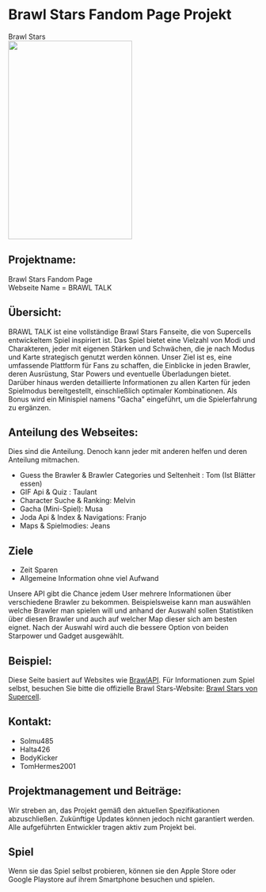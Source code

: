 # Brawl Stars Fandom Page Projekt
Brawl Stars<br>
<img src="https://m.media-amazon.com/images/M/MV5BYWRmZWQzOGYtZWEyYS00NjgwLWIwZjAtNDRkNDQzOWU1NDI3XkEyXkFqcGdeQXVyNTgyNTA4MjM@._V1_FMjpg_UX1000_.jpg" width="250" height="400">

## Projektname:
Brawl Stars Fandom Page <br>
Webseite Name = BRAWL TALK

## Übersicht:
BRAWL TALK ist eine vollständige Brawl Stars Fanseite, die von Supercells entwickeltem Spiel inspiriert ist. Das Spiel bietet eine Vielzahl von Modi und Charakteren, jeder mit eigenen Stärken und Schwächen, die je nach Modus und Karte strategisch genutzt werden können. Unser Ziel ist es, eine umfassende Plattform für Fans zu schaffen, die Einblicke in jeden Brawler, deren Ausrüstung, Star Powers und eventuelle Überladungen bietet. Darüber hinaus werden detaillierte Informationen zu allen Karten für jeden Spielmodus bereitgestellt, einschließlich optimaler Kombinationen. Als Bonus wird ein Minispiel namens "Gacha" eingeführt, um die Spielerfahrung zu ergänzen.

## Anteilung des Webseites:
Dies sind die Anteilung. Denoch kann jeder mit anderen helfen und deren Anteilung mitmachen.
- Guess the Brawler & Brawler Categories und Seltenheit : Tom (Ist Blätter essen)
- GIF Api & Quiz : Taulant
- Character Suche & Ranking: Melvin
- Gacha (Mini-Spiel): Musa
- Joda Api & Index & Navigations: Franjo
- Maps & Spielmodies: Jeans

## Ziele  
- Zeit Sparen  
- Allgemeine Information ohne viel Aufwand  

Unsere API gibt die Chance jedem User mehrere Informationen über verschiedene Brawler zu bekommen. Beispielsweise kann man auswählen welche Brawler man spielen will und anhand der Auswahl sollen Statistiken über diesen Brawler und auch auf welcher Map dieser sich am besten eignet. Nach der Auswahl wird auch die bessere Option von beiden Starpower und Gadget  ausgewählt. 

## Beispiel:
Diese Seite basiert auf Websites wie [BrawlAPI](https://brawlapi.com/#/). 
Für Informationen zum Spiel selbst, besuchen Sie bitte die offizielle Brawl Stars-Website: [Brawl Stars von Supercell](https://supercell.com/en/games/brawlstars/).

## Kontakt:
- Solmu485
- Halta426
- BodyKicker
- TomHermes2001

## Projektmanagement und Beiträge:
Wir streben an, das Projekt gemäß den aktuellen Spezifikationen abzuschließen. 
Zukünftige Updates können jedoch nicht garantiert werden. Alle aufgeführten Entwickler tragen aktiv zum Projekt bei.

## Spiel
Wenn sie das Spiel selbst probieren, können sie den Apple Store oder Google Playstore auf ihrem Smartphone besuchen und spielen.
